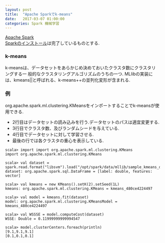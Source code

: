 ```yaml
---
layout: post
title:  "Apache Sparkでk-means"
date:   2017-03-07 01:00:00
categories: Spark 機械学習
---
```

[Apache Spark](http://spark.apache.org/)  
[Sparkのインストール](http://nocotan.github.io/spark/2017/03/06/sparkinstall-copy.html)は完了しているものとする.  

### k-means
k-meansは、データセットをあらかじめ決めておいたクラスタ数にクラスタリングする一
般的なクラスタリングアルゴリズムのうちの一つ.
MLlibの実装には、kmeans||と呼ばれる、k-means++の並列化変形が含まれる.

### 例

org.apache.spark.ml.clustering.KMeansをインポートすることでk-meansが使用できる.  
* 2行目はデータセットの読み込みを行う.データセットのパスは適宜変更する.
* 3行目でクラスタ数、及びランダムシードを与えている.
* 4行目でデータセットに対して学習させる.
* 最後の行では各クラスタの重心を表示している.

```
scala> import import org.apache.spark.ml.clustering.KMeans
import org.apache.spark.ml.clustering.KMeans

scala> val dataset = spark.read.format("libsvm").load("/opt/spark/data/mllib/sample_kmeans_data.txt")
dataset: org.apache.spark.sql.DataFrame = [label: double, features: vector]

scala> val kmeans = new KMeans().setK(2).setSeed(1L)
kmeans: org.apache.spark.ml.clustering.KMeans = kmeans_480ce4224497

scala> val model = kmeans.fit(dataset)
model: org.apache.spark.ml.clustering.KMeansModel = kmeans_480ce4224497

scala> val WSSSE = model.computeCost(dataset)
WSSE: Double = 0.11999999999994547

scala> model.clusterCenters.foreach(println)
[9.1,9.1,9.1]
[0.1,0.1,0.1]
```

